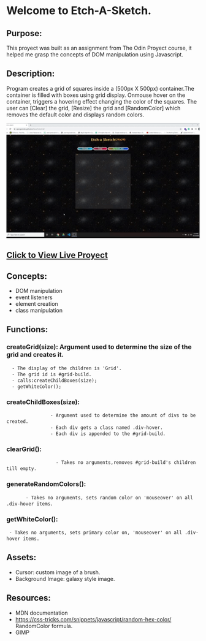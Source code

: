 # Welcome to Etch-A-Sketch.
## Purpose: 
 This proyect was built as an assignment from The Odin Proyect course, it helped me grasp 
 the concepts of DOM manipulation using Javascript.
## Description: 
Program creates a grid of squares inside a (500px X 500px) container.The container is filled 
with boxes using grid display. Onmouse hover on the container, triggers a 
hovering effect changing the color of the squares. The user can [Clear] the grid, 
[Resize] the grid and [RandomColor] which removes the default
color and displays random colors.

<img src="etchsketchGiphy.gif" height="300" style="object-fit:cover;" >

## [Click to View Live Proyect](https://ajprogramdev.github.io/HoverColorGrid/)

## Concepts:
 - DOM manipulation
 - event listeners
 - element creation 
 - class manipulation


## Functions:
   ### createGrid(size): Argument used to determine the size of the grid and creates it.
      - The display of the children is 'Grid'.
      - The grid id is #grid-build.
      - calls:createChildBoxes(size);
      - getWhiteColor();

 ### createChildBoxes(size): 
                    - Argument used to determine the amount of divs to be created.
                    - Each div gets a class named .div-hover.
                    - Each div is appended to the #grid-build.
                    
### clearGrid(): 
                      - Takes no arguments,removes #grid-build's children till empty.

### generateRandomColors():
           - Takes no arguments, sets random color on 'mouseover' on all .div-hover items.
           
### getWhiteColor(): 
     - Takes no arguments, sets primary color on, 'mouseover' on all .div-hover items.


## Assets:

- Cursor: custom image of a brush.
- Background Image: galaxy style image.

## Resources:
- MDN documentation
- https://css-tricks.com/snippets/javascript/random-hex-color/ RandomColor formula.
- GIMP






